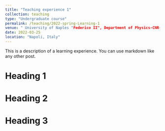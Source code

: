 ```yaml
---
title: "Teaching experience 1"
collection: teaching
type: "Undergraduate course"
permalink: /teaching/2022-spring-Learning-1
venue: " University of Naples "Federico II", Department of Physics-CNR-SPIN"
date: 2022-03-25
location: "Napoli, Italy"
---
```


This is a description of a learning experience. You can use markdown like any other post.

Heading 1
======

Heading 2
======

Heading 3
======

